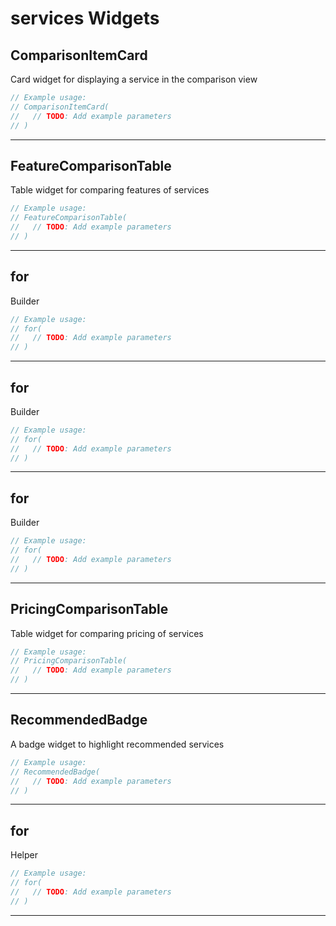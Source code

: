 # services Widgets

## ComparisonItemCard

Card widget for displaying a service in the comparison view

```dart
// Example usage:
// ComparisonItemCard(
//   // TODO: Add example parameters
// )
```

---

## FeatureComparisonTable

Table widget for comparing features of services

```dart
// Example usage:
// FeatureComparisonTable(
//   // TODO: Add example parameters
// )
```

---

## for

Builder

```dart
// Example usage:
// for(
//   // TODO: Add example parameters
// )
```

---

## for

Builder

```dart
// Example usage:
// for(
//   // TODO: Add example parameters
// )
```

---

## for

Builder

```dart
// Example usage:
// for(
//   // TODO: Add example parameters
// )
```

---

## PricingComparisonTable

Table widget for comparing pricing of services

```dart
// Example usage:
// PricingComparisonTable(
//   // TODO: Add example parameters
// )
```

---

## RecommendedBadge

A badge widget to highlight recommended services

```dart
// Example usage:
// RecommendedBadge(
//   // TODO: Add example parameters
// )
```

---

## for

Helper

```dart
// Example usage:
// for(
//   // TODO: Add example parameters
// )
```

---

